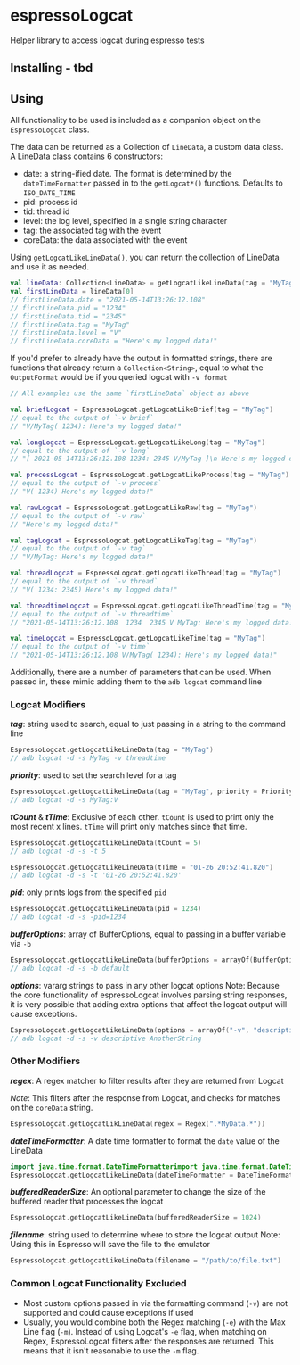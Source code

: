 # espressoLogcat
Helper library to access logcat during espresso tests


## Installing - tbd

## Using
All functionality to be used is included as a companion object on the `EspressoLogcat` class.

The data can be returned as a Collection of `LineData`, a custom data class. A LineData class contains 6 constructors:
- date: a string-ified date. The format is determined by the `dateTimeFormatter` passed in to the `getLogcat*()` functions. Defaults to `ISO_DATE_TIME`
- pid: process id
- tid: thread id
- level: the log level, specified in a single string character
- tag: the associated tag with the event
- coreData: the data associated with the event

Using `getLogcatLikeLineData()`, you can return the collection of LineData and use it as needed.
```kotlin
val lineData: Collection<LineData> = getLogcatLikeLineData(tag = "MyTag")
val firstLineData = lineData[0]
// firstLineData.date = "2021-05-14T13:26:12.108"
// firstLineData.pid = "1234"
// firstLineData.tid = "2345"
// firstLineData.tag = "MyTag"
// firstLineData.level = "V"
// firstLineData.coreData = "Here's my logged data!"
```

If you'd prefer to already have the output in formatted strings, there are functions that already return a `Collection<String>`,
equal to what the `OutputFormat` would be if you queried logcat with `-v format`

```kotlin
// All examples use the same `firstLineData` object as above

val briefLogcat = EspressoLogcat.getLogcatLikeBrief(tag = "MyTag")
// equal to the output of `-v brief`
// "V/MyTag( 1234): Here's my logged data!"

val longLogcat = EspressoLogcat.getLogcatLikeLong(tag = "MyTag")
// equal to the output of `-v long`
// "[ 2021-05-14T13:26:12.108 1234: 2345 V/MyTag ]\n Here's my logged data!"

val processLogcat = EspressoLogcat.getLogcatLikeProcess(tag = "MyTag")
// equal to the output of `-v process`
// "V( 1234) Here's my logged data!"

val rawLogcat = EspressoLogcat.getLogcatLikeRaw(tag = "MyTag")
// equal to the output of `-v raw`
// "Here's my logged data!"

val tagLogcat = EspressoLogcat.getLogcatLikeTag(tag = "MyTag")
// equal to the output of `-v tag`
// "V/MyTag: Here's my logged data!"

val threadLogcat = EspressoLogcat.getLogcatLikeThread(tag = "MyTag")
// equal to the output of `-v thread`
// "V( 1234: 2345) Here's my logged data!"

val threadtimeLogcat = EspressoLogcat.getLogcatLikeThreadTime(tag = "MyTag")
// equal to the output of `-v threadtime`
// "2021-05-14T13:26:12.108  1234  2345 V MyTag: Here's my logged data!"

val timeLogcat = EspressoLogcat.getLogcatLikeTime(tag = "MyTag")
// equal to the output of `-v time`
// "2021-05-14T13:26:12.108 V/MyTag( 1234): Here's my logged data!"
```

Additionally, there are a number of parameters that can be used. When passed in, these mimic adding them to the `adb logcat` command line

### Logcat Modifiers
_**tag**_: string used to search, equal to just passing in a string to the command line
```kotlin
EspressoLogcat.getLogcatLikeLineData(tag = "MyTag")
// adb logcat -d -s MyTag -v threadtime
```

_**priority**_: used to set the search level for a tag
```kotlin
EspressoLogcat.getLogcatLikeLineData(tag = "MyTag", priority = Priority.VERBOSE)
// adb logcat -d -s MyTag:V
```

_**tCount**_ & _**tTime**_: Exclusive of each other. `tCount` is used to print only the most recent x lines. `tTime` will print only matches since that time.
```kotlin
EspressoLogcat.getLogcatLikeLineData(tCount = 5)
// adb logcat -d -s -t 5

EspressoLogcat.getLogcatLikeLineData(tTime = "01-26 20:52:41.820")
// adb logcat -d -s -t '01-26 20:52:41.820'
```

_**pid**_: only prints logs from the specified `pid`
```kotlin
EspressoLogcat.getLogcatLikeLineData(pid = 1234)
// adb logcat -d -s -pid=1234
```

_**bufferOptions**_: array of BufferOptions, equal to passing in a buffer variable via `-b`
```kotlin
EspressoLogcat.getLogcatLikeLineData(bufferOptions = arrayOf(BufferOptions.DEFAULT))
// adb logcat -d -s -b default
```

_**options**_: vararg strings to pass in any other logcat options
Note: Because the core functionality of espressoLogcat involves parsing string responses, it is very possible that adding
  extra options that affect the logcat output will cause exceptions.
```kotlin
EspressoLogcat.getLogcatLikeLineData(options = arrayOf("-v", "descriptive", "AnotherString"))
// adb logcat -d -s -v descriptive AnotherString
```

### Other Modifiers
_**regex**_: A regex matcher to filter results after they are returned from Logcat

_Note_: This filters after the response from Logcat, and checks for matches on the `coreData` string.
```kotlin
EspressoLogcat.getLogcatLikLineData(regex = Regex(".*MyData.*"))
```
_**dateTimeFormatter**_: A date time formatter to format the `date` value of the LineData
```kotlin
import java.time.format.DateTimeFormatterimport java.time.format.DateTimeFormatter
EspressoLogcat.getLogcatLikeLineData(dateTimeFormatter = DateTimeFormatter.BASIC_ISO_DATE)
```
_**bufferedReaderSize**_: An optional parameter to change the size of the buffered reader that processes the logcat
```kotlin
EspressoLogcat.getLogcatLikeLineData(bufferedReaderSize = 1024)
```
_**filename**_: string used to determine where to store the logcat output
  Note: Using this in Espresso will save the file to the emulator
```kotlin
EspressoLogcat.getLogcatLikeLineData(filename = "/path/to/file.txt")
```

### Common Logcat Functionality Excluded
- Most custom options passed in via the formatting command (`-v`) are not supported and could cause exceptions if used
- Usually, you would combine both the Regex matching (`-e`) with the Max Line flag (`-m`). Instead of using
Logcat's `-e` flag, when matching on Regex, EspressoLogcat filters after the responses are returned. This means that
  it isn't reasonable to use the `-m` flag.